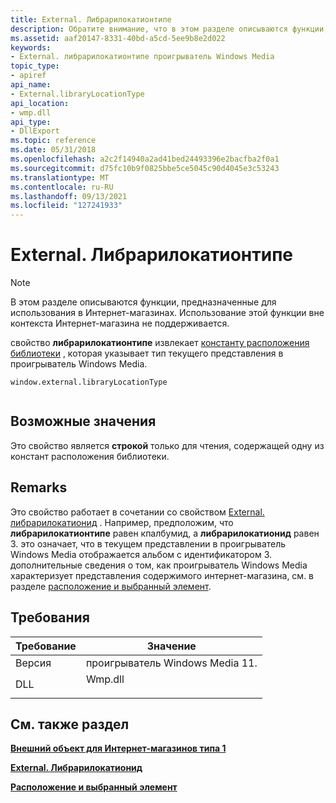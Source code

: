 ```yaml
---
title: External. Либрарилокатионтипе
description: Обратите внимание, что в этом разделе описываются функции, предназначенные для использования в Интернет-магазинах. | External. Либрарилокатионтипе
ms.assetid: aaf20147-8331-40bd-a5cd-5ee9b8e2d022
keywords:
- External. либрарилокатионтипе проигрыватель Windows Media
topic_type:
- apiref
api_name:
- External.libraryLocationType
api_location:
- wmp.dll
api_type:
- DllExport
ms.topic: reference
ms.date: 05/31/2018
ms.openlocfilehash: a2c2f14940a2ad41bed24493396e2bacfba2f0a1
ms.sourcegitcommit: d75fc10b9f0825bbe5ce5045c90d4045e3c53243
ms.translationtype: MT
ms.contentlocale: ru-RU
ms.lasthandoff: 09/13/2021
ms.locfileid: "127241933"
---
```

# <a name="externallibrarylocationtype"></a>External. Либрарилокатионтипе

> [!Note]  
> В этом разделе описываются функции, предназначенные для использования в Интернет-магазинах. Использование этой функции вне контекста Интернет-магазина не поддерживается.

 

свойство **либрарилокатионтипе** извлекает [константу расположения библиотеки](library-location-constants.md) , которая указывает тип текущего представления в проигрыватель Windows Media.

``` syntax
window.external.libraryLocationType
      
```

## <a name="possible-values"></a>Возможные значения

Это свойство является **строкой** только для чтения, содержащей одну из констант расположения библиотеки.

## <a name="remarks"></a>Remarks

Это свойство работает в сочетании со свойством [External. либрарилокатионид](external-librarylocationid.md) . Например, предположим, что **либрарилокатионтипе** равен кпалбумид, а **либрарилокатионид** равен 3. это означает, что в текущем представлении в проигрыватель Windows Media отображается альбом с идентификатором 3. дополнительные сведения о том, как проигрыватель Windows Media характеризует представления содержимого интернет-магазина, см. в разделе [расположение и выбранный элемент](location-and-selected-item.md).

## <a name="requirements"></a>Требования



| Требование | Значение |
|--------------------|------------------------------------------------------------------------------------|
| Версия<br/> | проигрыватель Windows Media 11.<br/>                                                |
| DLL<br/>     | <dl> <dt>Wmp.dll</dt> </dl> |



## <a name="see-also"></a>См. также раздел

<dl> <dt>

[**Внешний объект для Интернет-магазинов типа 1**](external-object-for-type-1-online-stores.md)
</dt> <dt>

[**External. Либрарилокатионид**](external-librarylocationid.md)
</dt> <dt>

[**Расположение и выбранный элемент**](location-and-selected-item.md)
</dt> </dl>

 

 





